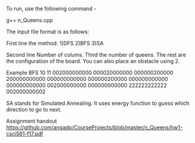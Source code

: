 To run, use the following command - 

g++ n_Queens.cpp

The input file format is as follows:

First line the method:
1)DFS
2)BFS
3)SA

Second line Number of colums. Third the number of queens.
The rest are the configuration of the board. You can also place an obstacle using 2.

Example
BFS 
10
11
002000000000
000020000000
000000200000
200000000000
000000000000
000000200000
000000000000
000000000000
002000000000
000000000000
222222222222
002000000002

SA stands for Simulated Annealing. It uses energy function to guess which direction to go to next.

Assignment handout https://github.com/angadp/CourseProjects/blob/master/n_Queens/hw1-csci561-f17.pdf
